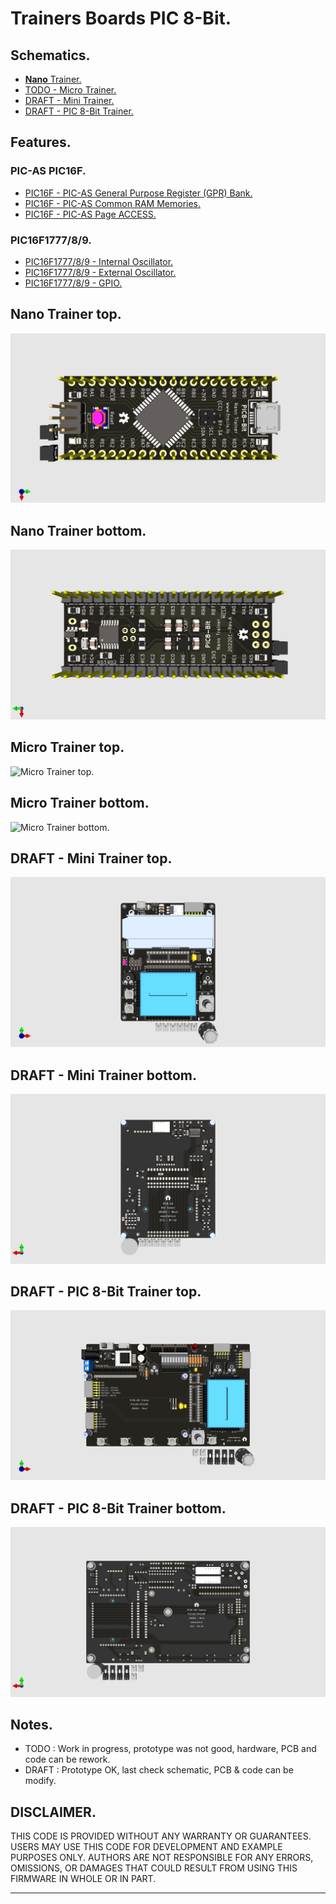 # Trainers Boards PIC 8-Bit.

## Schematics.

- [**Nano** Trainer.](https://github.com/tronixio/trainers-pic8bit/blob/main/Kicad/nano/extras/schematic.pdf)
- [TODO - Micro Trainer.](https://github.com/tronixio/trainers-pic8bit/blob/main/Kicad/micro/extras/schematic.pdf)
- [DRAFT - Mini Trainer.](https://github.com/tronixio/trainers-pic8bit/blob/main/Kicad/mini/extras/schematic.pdf)
- [DRAFT - PIC 8-Bit Trainer.](https://github.com/tronixio/trainers-pic8bit/blob/main/Kicad/trainer/extras/schematic.pdf)

<!-- ## PIC 8-Bit MCU Features. -->

<!-- - [PIC16F1777/8/9 Features](https://github.com/tronixio/trainers-pic8bit/tree/main/features#readme) -->

## Features.

### PIC-AS PIC16F.

- [PIC16F - PIC-AS General Purpose Register (GPR) Bank.](https://github.com/tronixio/trainers-pic8bit/blob/main/Features/pic16f/gpr.md)
- [PIC16F - PIC-AS Common RAM Memories.](https://github.com/tronixio/trainers-pic8bit/blob/main/Features/pic16f/ram.md)
- [PIC16F - PIC-AS Page ACCESS.](https://github.com/tronixio/trainers-pic8bit/blob/main/Features/pic16f/page.md)

### PIC16F1777/8/9.

- [PIC16F1777/8/9 - Internal Oscillator.](https://github.com/tronixio/trainers-pic8bit/blob/main/Features/pic16f177x/intosc.md)
- [PIC16F1777/8/9 - External Oscillator.](https://github.com/tronixio/trainers-pic8bit/blob/main/Features/pic16f177x/extosc.md)
- [PIC16F1777/8/9 - GPIO.](https://github.com/tronixio/trainers-pic8bit/blob/main/Features/pic16f177x/gpio.md)
<!--- [PIC16F1777/8/9 - CPP-PWM](https://github.com/tronixio/trainers-pic8bit/blob/main/features/pic16f177x//cpp-pwm.md) -->
<!--- [PIC16F1777/8/9 - SPI](https://github.com/tronixio/trainers-pic8bit/blob/main/features/pic16f177x//spi.md) -->
<!--- [PIC16F1777/8/9 - EUSART](https://github.com/tronixio/trainers-pic8bit/blob/main/features/pic16f177x//eusart.md) -->

## Nano Trainer top.

![Nano Trainer top.](https://github.com/tronixio/trainers-pic8bit/blob/main/Kicad/nano/extras/top.png)

## Nano Trainer bottom.

![Nano Trainer bottom.](https://github.com/tronixio/trainers-pic8bit/blob/main/Kicad/nano/extras/bottom.png)

## Micro Trainer top.

![Micro Trainer top.](https://github.com/tronixio/trainers-pic8bit/blob/main/Kicad/micros/extras/top.png)

## Micro Trainer bottom.

![Micro Trainer bottom.](https://github.com/tronixio/trainers-pic8bit/blob/main/Kicad/micros/extras/bottom.png)

## DRAFT - Mini Trainer top.

![Mini Trainer top.](https://github.com/tronixio/trainers-pic8bit/blob/main/Kicad/mini/extras/top.png)

## DRAFT - Mini Trainer bottom.

![Mini Trainer bottom.](https://github.com/tronixio/trainers-pic8bit/blob/main/Kicad/mini/extras/bottom.png)

## DRAFT - PIC 8-Bit Trainer top.

![PIC 8-Bit Trainer top.](https://github.com/tronixio/trainers-pic8bit/blob/main/Kicad/trainer/extras/top.png)

## DRAFT - PIC 8-Bit Trainer bottom.

![PIC 8-Bit Trainer bottom.](https://github.com/tronixio/trainers-pic8bit/blob/main/Kicad/trainer/extras/bottom.png)

## Notes.

- TODO : Work in progress, prototype was not good, hardware, PCB and code can be rework.
- DRAFT : Prototype OK, last check schematic, PCB & code can be modify.

## DISCLAIMER.

THIS CODE IS PROVIDED WITHOUT ANY WARRANTY OR GUARANTEES.
USERS MAY USE THIS CODE FOR DEVELOPMENT AND EXAMPLE PURPOSES ONLY.
AUTHORS ARE NOT RESPONSIBLE FOR ANY ERRORS, OMISSIONS, OR DAMAGES THAT COULD
RESULT FROM USING THIS FIRMWARE IN WHOLE OR IN PART.

---
